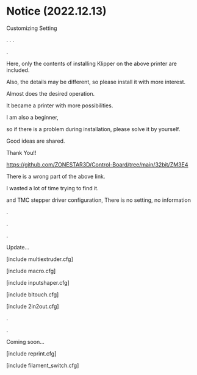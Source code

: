 # Notice (2022.12.13)

Customizing Setting

.
.
.

.


Here, only the contents of installing Klipper on the above printer are included.

Also, the details may be different, so please install it with more interest.

Almost does the desired operation.

It became a printer with more possibilities.

I am also a beginner, 

so if there is a problem during installation, please solve it by yourself.

Good ideas are shared.

Thank You!!


https://github.com/ZONESTAR3D/Control-Board/tree/main/32bit/ZM3E4

There is a wrong part of the above link.

I wasted a lot of time trying to find it.

and TMC stepper driver configuration, There is no setting, no information

.

.

.

Update...

[include multiextruder.cfg]

[include macro.cfg]

[include inputshaper.cfg]

[include bltouch.cfg]

[include 2in2out.cfg]

.

.

Coming soon...

[include reprint.cfg]

[include filament_switch.cfg]
